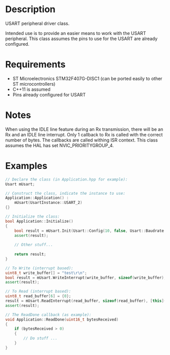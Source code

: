 # Description
USART peripheral driver class.

Intended use is to provide an easier means to work with the USART peripheral. This class assumes the pins to use for the USART are already configured.

# Requirements
* ST Microelectronics STM32F407G-DISC1 (can be ported easily to other ST microcontrollers)
* C++11 is assumed
* Pins already configured for USART

# Notes
When using the IDLE line feature during an Rx transmission, there will be an Rx and an IDLE line interrupt. Only 1 callback to Rx is called with the correct number of bytes.
The callbacks are called withing ISR context.
This class assumes the HAL has set NVIC_PRIORITYGROUP_4.
 
# Examples
```cpp
// Declare the class (in Application.hpp for example):
Usart mUsart;

// Construct the class, indicate the instance to use:
Application::Application() :
    mUsart(UsartInstance::USART_2)
{}

// Initialize the class:
bool Application::Initialize()
{
    bool result = mUsart.Init(Usart::Config(10, false, Usart::Baudrate::_9600));
    assert(result);
	
	// Other stuff...
	
	return result;
}

// To Write (interrupt based):
uint8_t write_buffer[] = "test\r\n";
bool result = mUsart.WriteInterrupt(write_buffer, sizeof(write_buffer), [this]() { this->WriteDone(); } );
assert(result);

// To Read (interrupt based):
uint8_t read_buffer[6] = {0};
result = mUsart.ReadInterrupt(read_buffer, sizeof(read_buffer), [this](uint16_t bytesReceived) { this->ReadDone(bytesReceived); });
assert(result);

// The ReadDone callback (as example):
void Application::ReadDone(uint16_t bytesReceived)
{
    if (bytesReceived > 0)
    {
        // Do stuff ...
    }
}
```
